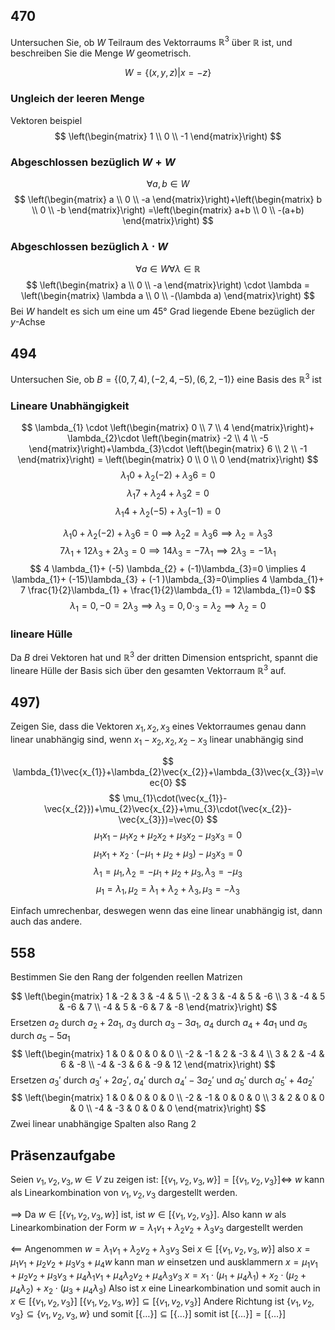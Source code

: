 ## 470
Untersuchen Sie, ob $W$ Teilraum des Vektorraums $\mathbb{R}^{3}$ über $\mathbb{R}$ ist, und beschreiben Sie
die Menge $W$ geometrisch.

$$W = \{(x, y, z) | x = −z\}$$
### Ungleich der leeren Menge
Vektoren beispiel
$$
\left(\begin{matrix}
1  \\
0 \\
-1
\end{matrix}\right)
$$
### Abgeschlossen bezüglich $W+W$
$$
\forall a,b\in W
$$
$$
\left(\begin{matrix}
a \\
0 \\
-a
\end{matrix}\right)+\left(\begin{matrix}
b \\
0 \\
-b
\end{matrix}\right)
=\left(\begin{matrix}
a+b \\
0 \\
-(a+b)
\end{matrix}\right)
$$
### Abgeschlossen bezüglich $\lambda \cdot W$
$$
\forall a\in W\forall \lambda\in \mathbb{R}
$$
$$
\left(\begin{matrix}
a \\
0 \\
-a
\end{matrix}\right) \cdot \lambda
= \left(\begin{matrix}
\lambda a \\
0 \\
-(\lambda a)
\end{matrix}\right)
$$
Bei $W$ handelt es sich um eine um 45° Grad liegende Ebene bezüglich der $y$-Achse 

## 494 
Untersuchen Sie, ob $B = \{(0, 7, 4), (−2, 4, −5), (6, 2, −1)\}$ eine Basis des $\mathbb{R}^{3}$ ist

### Lineare Unabhängigkeit
$$
\lambda_{1} \cdot \left(\begin{matrix}
0 \\
7 \\
4
\end{matrix}\right)+
\lambda_{2}\cdot \left(\begin{matrix}
-2 \\
4 \\
-5
\end{matrix}\right)+\lambda_{3}\cdot \left(\begin{matrix}
6 \\
2 \\
-1
\end{matrix}\right)
= \left(\begin{matrix}
0 \\
0 \\
0
\end{matrix}\right)
$$
$$
\lambda_{1}0+\lambda_{2}(-2)+\lambda_{3}6=0
$$
$$
\lambda_{1}7+\lambda_{2}4+\lambda_{3}2=0
$$
$$
\lambda_{1}4+\lambda_{2}(-5)+\lambda_{3}(-1)=0
$$

$$
\lambda_{1}0+\lambda_{2}(-2)+\lambda_{3}6=0\implies \lambda_{2}2=\lambda_{3}6 \implies \lambda_{2}=\lambda_{3}3
$$
$$
7\lambda_{1}+12\lambda_{3}+2\lambda_{3}=0 \implies 14\lambda_{3}=-7\lambda_{1} \implies 2\lambda_{3}=-1\lambda_{1}
$$
$$
4 \lambda_{1}+ (-5) \lambda_{2} + (-1)\lambda_{3}=0 \implies 4 \lambda_{1}+ (-15)\lambda_{3} + (-1 )\lambda_{3}=0\implies 4 \lambda_{1}+ 7 \frac{1}{2}\lambda_{1} + \frac{1}{2}\lambda_{1} = 12\lambda_{1}=0
$$
$$
\lambda_{1}=0, -0=2\lambda_{3} \implies \lambda_{3}=0, 0\cdot_{3}=\lambda_{2}\implies \lambda_{2}=0
$$

### lineare Hülle
Da $B$ drei Vektoren hat und $\mathbb{R}^{3}$ der dritten Dimension entspricht, spannt die lineare Hülle der Basis sich über den gesamten Vektorraum $\mathbb{R}^{3}$ auf.

## 497) 
Zeigen Sie, dass die Vektoren $x_{1}, x_{2}, x_{3}$ eines Vektorraumes genau dann linear unabhängig
sind, wenn $x_{1} − x_{2}, x_{2}, x_{2} − x_{3}$ linear unabhängig sind

$$
\lambda_{1}\vec{x_{1}}+\lambda_{2}\vec{x_{2}}+\lambda_{3}\vec{x_{3}}=\vec{0}
$$
$$
\mu_{1}\cdot(\vec{x_{1}}-\vec{x_{2}})+\mu_{2}\vec{x_{2}}+\mu_{3}\cdot(\vec{x_{2}}-\vec{x_{3}})=\vec{0}
$$
$$
\mu_{1}x_{1}-\mu_{1}x_{2}+\mu_{2}x_{2}+\mu_{3}x_{2}-\mu_{3}x_{3}=0
$$
$$
\mu_{1}x_{1}+x_{2}\cdot(-\mu_{1}+\mu_{2}+\mu_{3})-\mu_{3}x_{3}=0
$$
$$
\lambda_{1}=\mu_{1}, \lambda_{2}=-\mu_{1}+\mu_{2}+\mu_{3}, \lambda_{3}=-\mu_{3}
$$
$$
\mu_{1}=\lambda_{1}, \mu_{2}=\lambda_{1}+\lambda_{2}+\lambda_{3}, \mu_{3}=-\lambda_{3}
$$

Einfach umrechenbar, deswegen wenn das eine linear unabhängig ist, dann auch das andere.

## 558
Bestimmen Sie den Rang der folgenden reellen Matrizen

$$
\left(\begin{matrix}
1  & -2  & 3  & -4  & 5  \\
-2  & 3  &  -4  & 5  & -6 \\
3  & -4  & 5   & -6  &  7 \\
-4  & 5  & -6  & 7  & -8 
\end{matrix}\right)
$$
Ersetzen $a_{2}$ durch $a_{2}+2a_{1}$, $a_{3}$ durch $a_{3}-3a_{1}$, $a_{4}$ durch $a_{4}+4a_{1}$ und $a_{5}$ durch $a_{5}-5a_{1}$
$$
\left(\begin{matrix}
1  & 0  & 0  & 0  & 0  \\
-2  & -1  &  2  & -3  & 4 \\
3  & 2  & -4   & 6  &  -8 \\
-4  & -3  & 6  & -9  & 12 
\end{matrix}\right)
$$
Ersetzen $a_{3}'$ durch $a_{3}'+2a_{2}'$, $a_{4}'$ durch $a_{4}'-3a_{2}'$ und $a_{5}'$ durch $a_{5}'+4a_{2}'$
$$
\left(\begin{matrix}
1  & 0  & 0  & 0  & 0  \\
-2  & -1  &  0  & 0  & 0 \\
3  & 2  & 0   & 0  &  0 \\
-4  & -3  & 0  & 0  & 0
\end{matrix}\right)
$$
Zwei linear unabhängige Spalten also Rang 2

## Präsenzaufgabe
Seien $v_{1},v_{2},v_{3}, w \in V$
zu zeigen ist: $[\{ v_{1},v_{2},v_{3},w \}] = [\{ v_{1},v_{2},v_{3} \}] \iff$ $w$ kann als Linearkombination von $v_{1},v_{2},v_{3}$ dargestellt werden. 

$\implies$
Da $w\in [\{ v_{1},v_{2},v_{3},w \}]$ ist, ist $w\in[\{ v_{1},v_{2},v_{3} \}]$. Also kann $w$ als Linearkombination der Form
$w=\lambda_{1}v_{1}+\lambda_{2}v_{2}+\lambda_{3}v_{3}$ dargestellt werden

$\impliedby$
Angenommen $w=\lambda_{1}v_{1}+\lambda_{2}v_{2}+\lambda_{3}v_{3}$
Sei $x\in[\{ v_{1},v_{2},v_{3},w \}]$ also $x=\mu_{1}v_{1}+\mu_{2}v_{2}+\mu_{3}v_{3}+\mu_{4}w$ kann man $w$ einsetzen und ausklammern
$x=\mu_{1}v_{1}+\mu_{2}v_{2}+\mu_{3}v_{3}+\mu_{4}\lambda_{1}v_{1}+\mu_{4}\lambda_{2}v_{2}+\mu_{4}\lambda_{3}v_{3}$
$x=x_{1}\cdot(\mu_{1}+\mu_{4}\lambda_{1})+x_{2}\cdot(\mu_{2}+\mu_{4}\lambda_{2})+x_{2}\cdot(\mu_{3}+\mu_{4}\lambda_{3})$
Also ist $x$ eine Linearkombination und somit auch in $x\in[\{ v_{1},v_{2},v_{3} \}]$
$[\{ v_{1},v_{2},v_{3},w \}]\subseteq[\{ v_{1},v_{2},v_{3} \}]$
Andere Richtung ist $\{ v_{1},v_{2},v_{3} \} \subseteq \{ v_{1},v_{2},v_{3},w \}$ und somit $[\{ \dots \}] \subseteq [\{ \dots \}]$
somit ist $[\{ \dots \}]=[\{ \dots \}]$